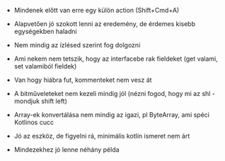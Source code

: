- Mindenek előtt van erre egy külön action (Shift+Cmd+A)

- Alapvetően jó szokott lenni az eredemény, de érdemes kisebb egységekben haladni
- Nem mindig az ízlésed szerint fog dolgozni

- Ami nekem nem tetszik, hogy az interfacebe rak fieldeket (get valami, set valamiból fieldek)
- Van hogy hiábra fut, kommenteket nem vesz át
- A bitműveleteket nem kezeli mindig jól (nézni fogod, hogy mi az shl - mondjuk shift left)
- Array-ek konvertálása nem mindig az igazi, pl ByteArray, ami spéci Kotlinos cucc

- Jó az eszköz, de figyelni rá, minimális kotlin ismeret nem árt

- Mindezekhez jó lenne néhány példa


